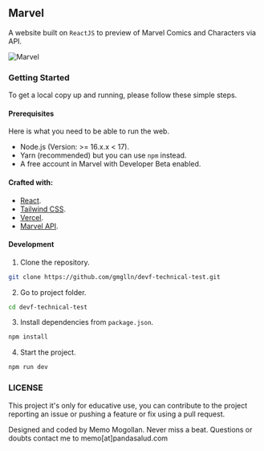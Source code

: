 ## Marvel 
A website built on `ReactJS` to preview of Marvel Comics and Characters via API.

![Marvel](https://i.imgur.com/XRm2DdD.png)

### Getting Started
To get a local copy up and running, please follow these simple steps.

#### Prerequisites
Here is what you need to be able to run the web.
- Node.js (Version: >= 16.x.x < 17).
- Yarn (recommended) but you can use `npm` instead.
- A free account in Marvel with Developer Beta enabled.

#### Crafted with:
- [React](https://reactjs.org/).
- [Tailwind CSS](https://tailwindcss.com/).
- [Vercel](https://vercel.com/).
- [Marvel API](http://developer.marvel.com).

#### Development
1. Clone the repository.
```sh
git clone https://github.com/gmglln/devf-technical-test.git
```

2. Go to project folder.
```sh
cd devf-technical-test
```

3. Install dependencies from `package.json`.
```sh
npm install
```

4. Start the project.
```sh
npm run dev
```

### LICENSE
This project it's only for educative use, you can contribute to the project reporting an issue or pushing a feature or fix using a pull request.

Designed and coded by Memo Mogollan. Never miss a beat. Questions or doubts contact me to memo[at]pandasalud.com
